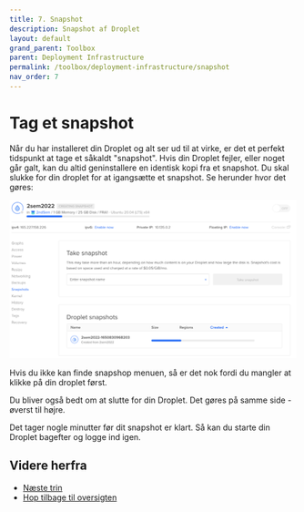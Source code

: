 ```yaml
---
title: 7. Snapshot
description: Snapshot af Droplet
layout: default
grand_parent: Toolbox
parent: Deployment Infrastructure
permalink: /toolbox/deployment-infrastructure/snapshot
nav_order: 7
---
```


# Tag et snapshot

Når du har installeret din Droplet og alt ser ud til at virke, er det et perfekt tidspunkt at tage et såkaldt "snapshot". Hvis din Droplet fejler, eller noget går galt, kan du altid geninstallere en identisk kopi fra et snapshot. Du skal slukke for din droplet for at igangsætte et snapshot. Se herunder hvor det gøres:

![snapshot](./images/snapshot.png)

Hvis du ikke kan finde snapshop menuen, så er det nok fordi du mangler at klikke på din droplet først.

Du bliver også bedt om at slutte for din Droplet. Det gøres på samme side - øverst til højre.

Det tager nogle minutter før dit snapshot er klart. Så kan du starte din Droplet bagefter og logge ind igen.

## Videre herfra

- [Næste trin](../deployment_pipeline/full_pipeline.md)
- [Hop tilbage til oversigten](./README.md)
